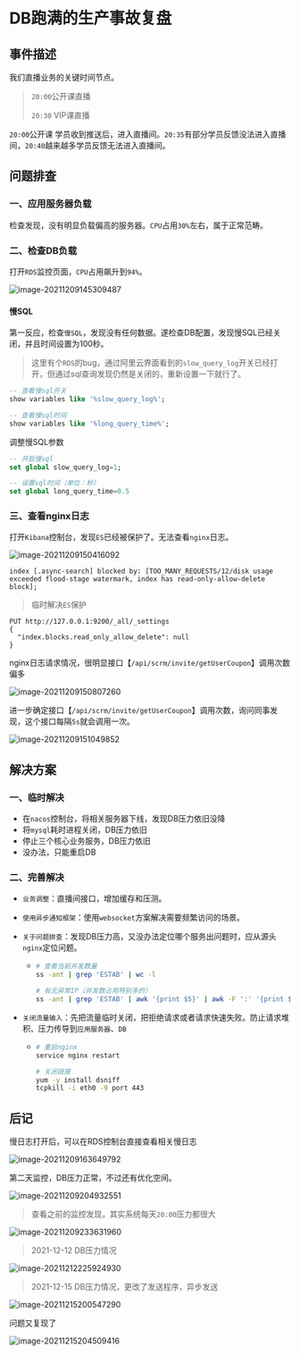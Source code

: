 # DB跑满的生产事故复盘

## 事件描述

我们直播业务的关键时间节点。

> `20:00`公开课直播
>
> `20:30` VIP课直播

`20:00`公开课 学员收到推送后，进入直播间。`20:35`有部分学员反馈没法进入直播间，`20:40`越来越多学员反馈无法进入直播间。

## 问题排查

### 一、应用服务器负载

检查发现，没有明显负载偏高的服务器。`CPU`占用`30%`左右，属于正常范畴。

### 二、检查DB负载

打开`RDS`监控页面，`CPU`占用飙升到`94%`。

![image-20211209145309487](./assets/qK1j5hFY4JHIkUL.png)



#### 慢SQL

第一反应，检查`慢SQL`，发现没有任何数据。遂检查DB配置，发现慢SQL已经关闭，并且时间设置为100秒。

> 这里有个`RDS`的bug，通过阿里云界面看到的`slow_query_log`开关已经打开，但通过sql查询发现仍然是关闭的，重新设置一下就行了。

```sql
-- 查看慢sql开关
show variables like '%slow_query_log%';

-- 查看慢sql时间
show variables like '%long_query_time%';
```

调整慢SQL参数

```sql
-- 开启慢sql
set global slow_query_log=1;

-- 设置sql时间（单位：秒）
set global long_query_time=0.5
```

### 三、查看nginx日志

打开`Kibana`控制台，发现`ES`已经被保护了。无法查看`nginx`日志。

![image-20211209150416092](./assets/3tdhXcTDPOBC5H2.png)

```text
index [.async-search] blocked by: [TOO_MANY_REQUESTS/12/disk usage exceeded flood-stage watermark, index has read-only-allow-delete block];
```

> 临时解决`ES`保护

```http
PUT http://127.0.0.1:9200/_all/_settings
{
  "index.blocks.read_only_allow_delete": null
}
```

nginx日志请求情况，很明显接口【`/api/scrm/invite/getUserCoupon`】调用次数偏多

![image-20211209150807260](./assets/RZV2efqoYiTGBtH.png)

<!-- more -->

进一步确定接口【`/api/scrm/invite/getUserCoupon`】调用次数，询问同事发现，这个接口每隔`5s`就会调用一次。

![image-20211209151049852](./assets/HDK3uFCqi9MGg1N.png)



## 解决方案

### 一、临时解决

- 在`nacos`控制台，将相关服务器下线，发现DB压力依旧没降
- 将`mysql`耗时进程关闭，DB压力依旧
- 停止三个核心业务服务，DB压力依旧
- 没办法，只能重启DB

### 二、完善解决

- `业务调整`：直播间接口，增加缓存和压测。

- `使用异步通知框架`：使用`websocket`方案解决需要频繁访问的场景。

- `关于问题排查`：发现DB压力高，又没办法定位哪个服务出问题时，应从源头`nginx`定位问题。

  - ```bash
    # 查看当前并发数量
    ss -ant | grep 'ESTAB' | wc -l 
    
    # 有无异常IP（并发数占用特别多的）
    ss -ant | grep 'ESTAB' | awk '{print $5}' | awk -F ':' '{print $1}' | sort | uniq -c  | sort -nr | head
    ```

- `关闭流量输入`：先把流量临时关闭，把拒绝请求或者请求快速失败。防止请求堆积、压力传导到`应用服务器`、`DB`

  - ```bash
    # 重启nginx
    service nginx restart
    
    # 关闭链接
    yum -y install dsniff
    tcpkill -i eth0 -9 port 443
    ```



## 后记

慢日志打开后，可以在RDS控制台直接查看相关慢日志

![image-20211209163649792](./assets/fs4pwekrZRDMX13.png)

第二天监控，DB压力正常，不过还有优化空间。

![image-20211209204932551](./assets/image-20211209204932551.png)

> 查看之前的监控发现，其实系统每天`20:00`压力都很大

![image-20211209233631960](./assets/OZXWCc5762TFxkn.png)



> 2021-12-12 DB压力情况

![image-20211212225924930](assets/image-20211212225924930.png)

> 2021-12-15  DB压力情况，更改了发送程序，异步发送

![image-20211215200547290](./assets/YoyJSTRqjAHPOc2.png)

问题又复现了

![image-20211215204509416](./assets/HmJGuMrlkpjtDP7.png)
